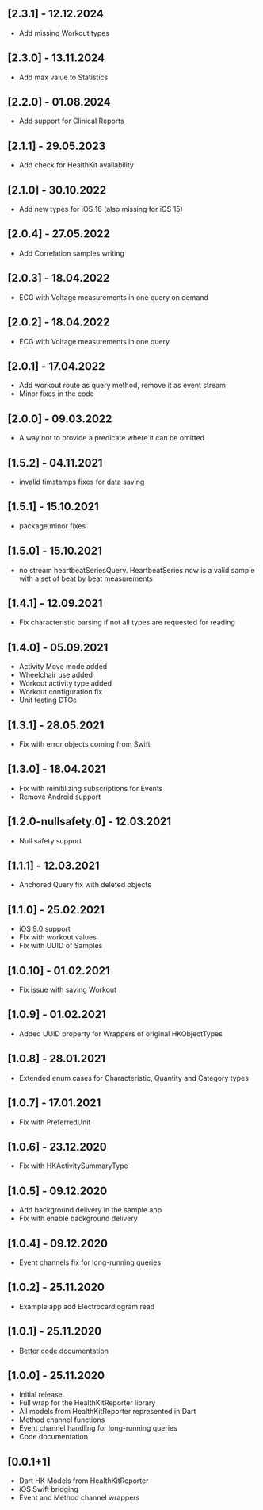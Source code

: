 ## [2.3.1] - 12.12.2024

* Add missing Workout types 

## [2.3.0] - 13.11.2024

* Add max value to Statistics

## [2.2.0] - 01.08.2024

* Add support for Clinical Reports

## [2.1.1] - 29.05.2023

* Add check for HealthKit availability

## [2.1.0] - 30.10.2022

* Add new types for iOS 16 (also missing for iOS 15)

## [2.0.4] - 27.05.2022

* Add Correlation samples writing

## [2.0.3] - 18.04.2022

* ECG with Voltage measurements in one query on demand

## [2.0.2] - 18.04.2022

* ECG with Voltage measurements in one query

## [2.0.1] - 17.04.2022

* Add workout route as query method, remove it as event stream
* Minor fixes in the code

## [2.0.0] - 09.03.2022

* A way not to provide a predicate where it can be omitted

## [1.5.2] - 04.11.2021

* invalid timstamps fixes for data saving

## [1.5.1] - 15.10.2021

* package minor fixes

## [1.5.0] - 15.10.2021

* no stream heartbeatSeriesQuery. HeartbeatSeries now is a valid sample with a set of beat by beat measurements 

## [1.4.1] - 12.09.2021

* Fix characteristic parsing if not all types are requested for reading

## [1.4.0] - 05.09.2021

* Activity Move mode added
* Wheelchair use added
* Workout activity type added
* Workout configuration fix
* Unit testing DTOs

## [1.3.1] - 28.05.2021

* Fix with error objects coming from Swift

## [1.3.0] - 18.04.2021

* Fix with reinitilizing subscriptions for Events
* Remove Android support

## [1.2.0-nullsafety.0] - 12.03.2021

* Null safety support

## [1.1.1] - 12.03.2021

* Anchored Query fix with deleted objects

## [1.1.0] - 25.02.2021

* iOS 9.0 support
* FIx with workout values
* Fix with UUID of Samples

## [1.0.10] - 01.02.2021

* Fix issue with saving Workout

## [1.0.9] - 01.02.2021

* Added UUID property for Wrappers of original HKObjectTypes

## [1.0.8] - 28.01.2021

* Extended enum cases for Characteristic, Quantity and Category types

## [1.0.7] - 17.01.2021

* Fix with PreferredUnit

## [1.0.6] - 23.12.2020

* Fix with HKActivitySummaryType

## [1.0.5] - 09.12.2020

* Add background delivery in the sample app
* Fix with enable background delivery

## [1.0.4] - 09.12.2020

* Event channels fix for long-running queries

## [1.0.2] - 25.11.2020

* Example app add Electrocardiogram read

## [1.0.1] - 25.11.2020

* Better code documentation

## [1.0.0] - 25.11.2020

* Initial release.
* Full wrap for the HealthKitReporter library
* All models from HealthKitReporter represented in Dart
* Method channel functions
* Event channel handling for long-running queries
* Code documentation

## [0.0.1+1]

* Dart HK Models from HealthKitReporter
* iOS Swift bridging
* Event and Method channel wrappers
